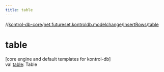 ```yaml
---
title: table
---
```

//[kontrol-db-core](../../../index.html)/[net.futureset.kontroldb.modelchange](../index.html)/[InsertRows](index.html)/[table](table.html)



# table



[core engine and default templates for kontrol-db]\
val [table](table.html): Table




